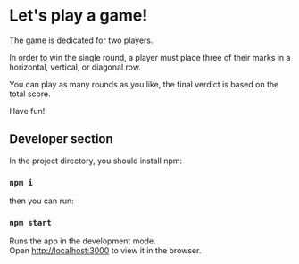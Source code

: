 # Let's play a game!

The game is dedicated for two players.

In order to win the single round, a player must place three of their marks in a horizontal, vertical, or diagonal row.

You can play as many rounds as you like, the final verdict is based on the total score.

Have fun!

## Developer section

In the project directory, you should install npm:

### `npm i`

then you can run:

### `npm start`

Runs the app in the development mode.\
Open [http://localhost:3000](http://localhost:3000) to view it in the browser.
